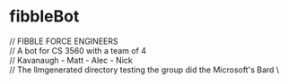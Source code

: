 # fibbleBot
// FIBBLE FORCE ENGINEERS \
// A bot for CS 3560 with a team of 4 \
// Kavanaugh - Matt - Alec - Nick \
// The llmgenerated directory testing the group did the Microsoft's Bard \